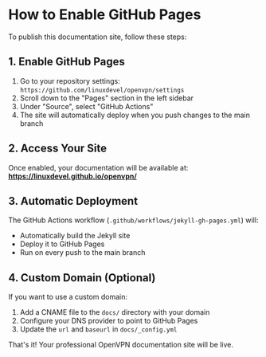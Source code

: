 # How to Enable GitHub Pages

To publish this documentation site, follow these steps:

## 1. Enable GitHub Pages

1. Go to your repository settings: `https://github.com/linuxdevel/openvpn/settings`
2. Scroll down to the "Pages" section in the left sidebar
3. Under "Source", select "GitHub Actions"
4. The site will automatically deploy when you push changes to the main branch

## 2. Access Your Site

Once enabled, your documentation will be available at:
**https://linuxdevel.github.io/openvpn/**

## 3. Automatic Deployment

The GitHub Actions workflow (`.github/workflows/jekyll-gh-pages.yml`) will:
- Automatically build the Jekyll site
- Deploy it to GitHub Pages
- Run on every push to the main branch

## 4. Custom Domain (Optional)

If you want to use a custom domain:
1. Add a CNAME file to the `docs/` directory with your domain
2. Configure your DNS provider to point to GitHub Pages
3. Update the `url` and `baseurl` in `docs/_config.yml`

That's it! Your professional OpenVPN documentation site will be live.